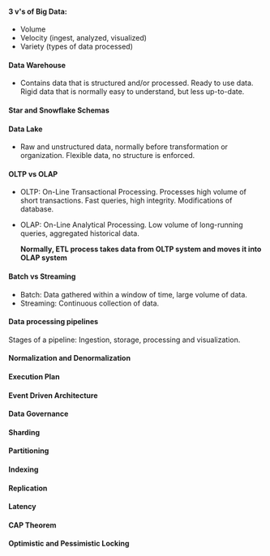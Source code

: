 
#### 3 v's of Big Data: 
- Volume
- Velocity (ingest, analyzed, visualized)
- Variety (types of data processed)

#### Data Warehouse
- Contains data that is structured and/or processed. Ready to use data. Rigid data that is normally easy to understand, but less up-to-date.

#### Star and Snowflake Schemas


#### Data Lake
- Raw and unstructured data, normally before transformation or organization. Flexible data, no structure is enforced.

#### OLTP vs OLAP
- OLTP: On-Line Transactional Processing. Processes high volume of short transactions. Fast queries, high integrity. Modifications of database. 
- OLAP: On-Line Analytical Processing. Low volume of long-running queries, aggregated historical data. 

	**Normally, ETL process takes data from OLTP system and moves it into OLAP system**

#### Batch vs Streaming
- Batch: Data gathered within a window of time, large volume of data. 
- Streaming: Continuous collection of data. 

#### Data processing pipelines
Stages of a pipeline: Ingestion, storage, processing and visualization. 

#### Normalization and Denormalization

#### Execution Plan


#### Event Driven Architecture


#### Data Governance

#### Sharding

#### Partitioning

#### Indexing


#### Replication 

#### Latency

#### CAP Theorem 

#### Optimistic and Pessimistic Locking

